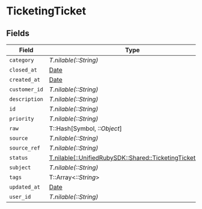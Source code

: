 # TicketingTicket


## Fields

| Field                                                                                                      | Type                                                                                                       | Required                                                                                                   | Description                                                                                                |
| ---------------------------------------------------------------------------------------------------------- | ---------------------------------------------------------------------------------------------------------- | ---------------------------------------------------------------------------------------------------------- | ---------------------------------------------------------------------------------------------------------- |
| `category`                                                                                                 | *T.nilable(::String)*                                                                                      | :heavy_minus_sign:                                                                                         | N/A                                                                                                        |
| `closed_at`                                                                                                | [Date](https://ruby-doc.org/stdlib-2.6.1/libdoc/date/rdoc/Date.html)                                       | :heavy_minus_sign:                                                                                         | N/A                                                                                                        |
| `created_at`                                                                                               | [Date](https://ruby-doc.org/stdlib-2.6.1/libdoc/date/rdoc/Date.html)                                       | :heavy_minus_sign:                                                                                         | N/A                                                                                                        |
| `customer_id`                                                                                              | *T.nilable(::String)*                                                                                      | :heavy_minus_sign:                                                                                         | N/A                                                                                                        |
| `description`                                                                                              | *T.nilable(::String)*                                                                                      | :heavy_minus_sign:                                                                                         | N/A                                                                                                        |
| `id`                                                                                                       | *T.nilable(::String)*                                                                                      | :heavy_minus_sign:                                                                                         | N/A                                                                                                        |
| `priority`                                                                                                 | *T.nilable(::String)*                                                                                      | :heavy_minus_sign:                                                                                         | N/A                                                                                                        |
| `raw`                                                                                                      | T::Hash[Symbol, *::Object*]                                                                                | :heavy_minus_sign:                                                                                         | N/A                                                                                                        |
| `source`                                                                                                   | *T.nilable(::String)*                                                                                      | :heavy_minus_sign:                                                                                         | N/A                                                                                                        |
| `source_ref`                                                                                               | *T.nilable(::String)*                                                                                      | :heavy_minus_sign:                                                                                         | N/A                                                                                                        |
| `status`                                                                                                   | [T.nilable(::UnifiedRubySDK::Shared::TicketingTicketStatus)](../../models/shared/ticketingticketstatus.md) | :heavy_minus_sign:                                                                                         | N/A                                                                                                        |
| `subject`                                                                                                  | *T.nilable(::String)*                                                                                      | :heavy_minus_sign:                                                                                         | N/A                                                                                                        |
| `tags`                                                                                                     | T::Array<*::String*>                                                                                       | :heavy_minus_sign:                                                                                         | N/A                                                                                                        |
| `updated_at`                                                                                               | [Date](https://ruby-doc.org/stdlib-2.6.1/libdoc/date/rdoc/Date.html)                                       | :heavy_minus_sign:                                                                                         | N/A                                                                                                        |
| `user_id`                                                                                                  | *T.nilable(::String)*                                                                                      | :heavy_minus_sign:                                                                                         | N/A                                                                                                        |